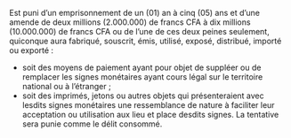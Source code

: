 Est puni d’un emprisonnement de un (01) an à cinq (05) ans et d’une amende de deux millions (2.000.000) de francs CFA à dix millions (10.000.000) de francs CFA ou de l’une de ces deux peines seulement, quiconque aura fabriqué, souscrit, émis, utilisé, exposé, distribué, importé ou exporté :
- soit des moyens de paiement ayant pour objet de suppléer ou de remplacer les signes monétaires ayant cours légal sur le territoire national ou à l’étranger ;
- soit des imprimés, jetons ou autres objets qui présenteraient avec lesdits signes monétaires une ressemblance de nature à faciliter leur acceptation ou utilisation aux lieu et place desdits signes.
La tentative sera punie comme le délit consommé.